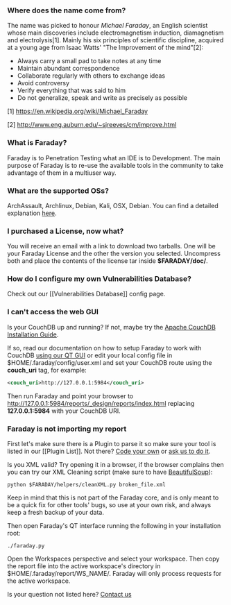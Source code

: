 ### Where does the name come from?
The name was picked to honour *Michael Faraday*, an English scientist whose main discoveries include electromagnetism induction, diamagnetism and electrolysis[1]. Mainly his six principles of scientific discipline, acquired at a young age from Isaac Watts' "The Improvement of the mind"[2]:

* Always carry a small pad to take notes at any time
* Maintain abundant correspondence
* Collaborate regularly with others to exchange ideas
* Avoid controversy
* Verify everything that was said to him
* Do not generalize, speak and write as precisely as possible

[1] https://en.wikipedia.org/wiki/Michael_Faraday

[2] http://www.eng.auburn.edu/~sjreeves/cm/improve.html

### What is Faraday?
Faraday is to Penetration Testing what an IDE is to Development. The main purpose of Faraday is to re-use the available tools in the community to take advantage of them in a multiuser way.

### What are the supported OSs?
ArchAssault, Archlinux, Debian, Kali, OSX, Debian. You can find a detailed explanation [here](https://github.com/infobyte/faraday/wiki/Installation).

### I purchased a License, now what?
You will receive an email with a link to download two tarballs. One will be your Faraday License and the other the version you selected. Uncompress both and place the contents of the license tar inside **$FARADAY/doc/**. 

### How do I configure my own Vulnerabilities Database?
Check out our [[Vulnerabilities Database]] config page.

### I can't access the web GUI
Is your CouchDB up and running? If not, maybe try the [Apache CouchDB Installation Guide](https://wiki.apache.org/couchdb/Installation).

If so, read our documentation on how to setup Faraday to work with CouchDB [using our QT GUI](https://github.com/infobyte/faraday/wiki/CouchDB) or edit your local config file in $HOME/.faraday/config/user.xml and set your CouchDB route using the **couch_uri** tag, for example:

```xml
<couch_uri>http://127.0.0.1:5984</couch_uri>
```

Then run Faraday and point your browser to http://127.0.0.1:5984/reports/_design/reports/index.html replacing **127.0.0.1:5984** with your CouchDB URI.

### Faraday is not importing my report
First let's make sure there is a Plugin to parse it so make sure your tool is listed in our [[Plugin List]]. Not there? [Code your own](https://github.com/infobyte/faraday/wiki/Basic-plugin-development) or [ask us to do it](https://github.com/infobyte/faraday/issues).

Is you XML valid? Try opening it in a browser, if the browser complains then you can try our XML Cleaning script (make sure to have [BeautifulSoup](http://www.crummy.com/software/BeautifulSoup/bs4/doc/)):

```
python $FARADAY/helpers/cleanXML.py broken_file.xml
```

Keep in mind that this is not part of the Faraday core, and is only meant to be a quick fix for other tools' bugs, so use at your own risk, and always keep a fresh backup of your data.

Then open Faraday's QT interface running the following in your installation root:

```
./faraday.py
```

Open the Workspaces perspective and select your workspace. Then copy the report file into the active workspace's directory in $HOME/.faraday/report/WS_NAME/. Faraday will only process requests for the active workspace.


Is your question not listed here? [Contact us](https://github.com/infobyte/faraday/issues)
